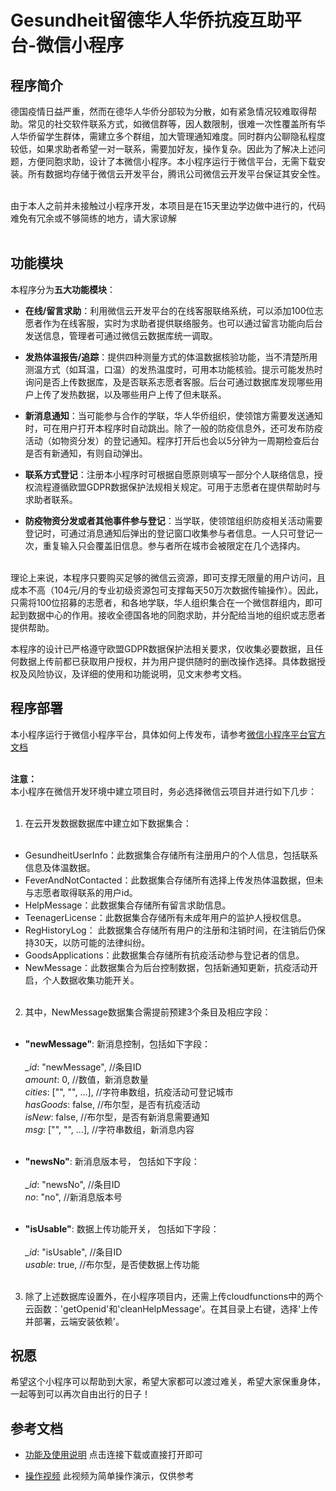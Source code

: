 # Gesundheit留德华人华侨抗疫互助平台-微信小程序

## 程序简介

德国疫情日益严重，然而在德华人华侨分部较为分散，如有紧急情况较难取得帮助。常见的社交软件联系方式，如微信群等，因人数限制，很难一次性覆盖所有华人华侨留学生群体，需建立多个群组，加大管理通知难度。同时群内公聊隐私程度较低，如果求助者希望一对一联系，需要加好友，操作复杂。因此为了解决上述问题，方便同胞求助，设计了本微信小程序。本小程序运行于微信平台，无需下载安装。所有数据均存储于微信云开发平台，腾讯公司微信云开发平台保证其安全性。<br><br>

由于本人之前并未接触过小程序开发，本项目是在15天里边学边做中进行的，代码难免有冗余或不够简练的地方，请大家谅解<br><br>

## 功能模块

本程序分为**五大功能模块**：

* **在线/留言求助**：利用微信云开发平台的在线客服联络系统，可以添加100位志愿者作为在线客服，实时为求助者提供联络服务。也可以通过留言功能向后台发送信息，管理者可通过微信云数据库统一调取。

* **发热体温报告/追踪**：提供四种测量方式的体温数据核验功能，当不清楚所用测温方式（如耳温，口温）的发热温度时，可用本功能核验。提示可能发热时询问是否上传数据库，及是否联系志愿者客服。后台可通过数据库发现哪些用户上传了发热数据，以及哪些用户上传了但未联系。

* **新消息通知**：当可能参与合作的学联，华人华侨组织，使领馆方需要发送通知时，可在用户打开本程序时自动跳出。除了一般的防疫信息外，还可发布防疫活动（如物资分发）的登记通知。程序打开后也会以5分钟为一周期检查后台是否有新通知，有则自动弹出。

* **联系方式登记**：注册本小程序时可根据自愿原则填写一部分个人联络信息，授权流程遵循欧盟GDPR数据保护法规相关规定。可用于志愿者在提供帮助时与求助者联系。

* **防疫物资分发或者其他事件参与登记**：当学联，使领馆组织防疫相关活动需要登记时，可通过消息通知后弹出的登记窗口收集参与者信息。一人只可登记一次，重复输入只会覆盖旧信息。参与者所在城市会被限定在几个选择内。<br><br>

理论上来说，本程序只要购买足够的微信云资源，即可支撑无限量的用户访问，且成本不高（104元/月的专业初级资源包可支撑每天50万次数据传输操作）。因此，只需将100位招募的志愿者，和各地学联，华人组织集合在一个微信群组内，即可起到数据中心的作用。接收全德国各地的同胞求助，并分配给当地的组织或志愿者提供帮助。<br>

本程序的设计已严格遵守欧盟GDPR数据保护法相关要求，仅收集必要数据，且任何数据上传前都已获取用户授权，并为用户提供随时的删改操作选择。具体数据授权及风险协议，及详细的使用和功能说明，见文末参考文档。<br>


## 程序部署

本小程序运行于微信小程序平台，具体如何上传发布，请参考[微信小程序平台官方文档](https://developers.weixin.qq.com/miniprogram/dev/framework/) <br><br>

**注意：**<br>
本小程序在微信开发环境中建立项目时，务必选择微信云项目并进行如下几步：<br><br>

1) 在云开发数据数据库中建立如下数据集合：<br><br>

* GesundheitUserInfo：此数据集合存储所有注册用户的个人信息，包括联系信息及体温数据。
* FeverAndNotContacted：此数据集合存储所有选择上传发热体温数据，但未与志愿者取得联系的用户id。
* HelpMessage：此数据集合存储所有留言求助信息。
* TeenagerLicense：此数据集合存储所有未成年用户的监护人授权信息。
* RegHistoryLog： 此数据集合存储所有用户的注册和注销时间，在注销后仍保持30天，以防可能的法律纠纷。
* GoodsApplications：此数据集合存储所有抗疫活动参与登记者的信息。
* NewMessage：此数据集合为后台控制数据，包括新通知更新，抗疫活动开启，个人数据收集功能开关。<br><br>

2) 其中，NewMessage数据集合需提前预建3个条目及相应字段：<br><br>

* **"newMessage"**: 新消息控制，包括如下字段：<br><br>
  *_id*: "newMessage", //条目ID <br>
  *amount*: 0, //数值，新消息数量 <br>
  *cities*: ["", "", ...], //字符串数组，抗疫活动可登记城市 <br>
  *hasGoods*: false, //布尔型，是否有抗疫活动 <br>
  *isNew*: false, //布尔型，是否有新消息需要通知 <br>
  *msg*: ["", "", ...], //字符串数组，新消息内容 <br><br>

* **"newsNo"**: 新消息版本号， 包括如下字段：<br><br>
  *_id*: "newsNo", //条目ID <br>
  *no*: "no", //新消息版本号<br><br>

* **"isUsable"**: 数据上传功能开关， 包括如下字段：<br><br>
  *_id*: "isUsable", //条目ID <br>
  *usable*: true, //布尔型，是否使数据上传功能<br><br>

3) 除了上述数据库设置外，在小程序项目内，还需上传cloudfunctions中的两个云函数：'getOpenid'和'cleanHelpMessage'。在其目录上右键，选择'上传并部署，云端安装依赖'。<br>

## 祝愿

希望这个小程序可以帮助到大家，希望大家都可以渡过难关，希望大家保重身体，一起等到可以再次自由出行的日子！<br>

## 参考文档

- [功能及使用说明](https://github.com/liuyh-Horizon/Gesundheit-WeChat-miniprogram/blob/master/Gesundheit%E7%95%99%E5%BE%B7%E5%8D%8E%E4%BA%BA%E5%8D%8E%E4%BE%A8%E6%8A%97%E7%96%AB%E4%BA%92%E5%8A%A9%E5%B9%B3%E5%8F%B0%E5%8A%9F%E8%83%BD%E5%8F%8A%E4%BD%BF%E7%94%A8%E8%AF%B4%E6%98%8E%E4%B9%A6.pdf)
点击连接下载或直接打开即可

- [操作视频](https://github.com/liuyh-Horizon/Gesundheit-WeChat-miniprogram/blob/master/%E6%93%8D%E4%BD%9C%E8%A7%86%E9%A2%91.mp4) 此视频为简单操作演示，仅供参考
